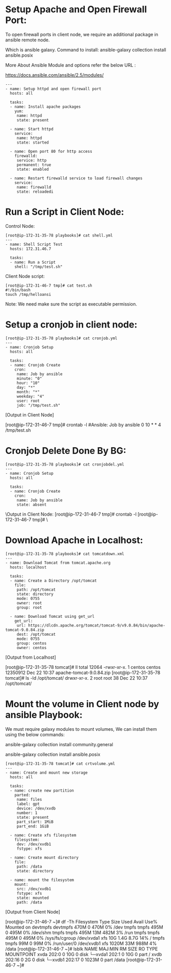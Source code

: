 # Setup Apache and Open Firewall Port:

To open firewall ports in client node, we require an additional package in ansible remote node.

Which is ansible galaxy. Command to install: ansible-galaxy collection install ansible.posix

More About Ansible Module and options refer the below URL : 

https://docs.ansible.com/ansible/2.5/modules/ 

```
---
- name: Setup httpd and open firewall port
  hosts: all

  tasks:
  - name: Install apache packages
    yum:
     name: httpd
     state: present

  - name: Start httpd
    service:
     name: httpd
     state: started

  - name: Open port 80 for http access
    firewalld:
     service: http
     permanent: true
     state: enabled

  - name: Restart firewalld service to load firewall changes
    service:
     name: firewalld
     state: reloadedi
```

# Run a Script in Client Node:

Control Node:

```
[root@ip-172-31-35-78 playbooks]# cat shell.yml
---
- name: Shell Script Test
  hosts: 172.31.46.7

  tasks:
  - name: Run a Script
    shell: "/tmp/test.sh"
```

Client Node script:

```
[root@ip-172-31-46-7 tmp]# cat test.sh
#!/bin/bash
touch /tmp/helloansi
```

Note: We need make sure the script as executable permission.


# Setup a cronjob in client node:

```
[root@ip-172-31-35-78 playbooks]# cat cronjob.yml
---
- name: Cronjob Setup
  hosts: all

  tasks:
  - name: Cronjob Create
    cron:
     name: Job by ansible
     minute: "0"
     hour: "10"
     day: "*"
     month: "*"
     weekday: "4"
     user: root
     job: "/tmp/test.sh"
```

[Output in Client Node]

[root@ip-172-31-46-7 tmp]# crontab -l
#Ansible: Job by ansible
0 10 * * 4 /tmp/test.sh


# Cronjob Delete Done By BG:

```
[root@ip-172-31-35-78 playbooks]# cat cronjobdel.yml
---
- name: Cronjob Setup
  hosts: all

  tasks:
  - name: Cronjob Create
    cron:
     name: Job by ansible
     state: absent
```

\\Output in Client Node:
[root@ip-172-31-46-7 tmp]# crontab -l
[root@ip-172-31-46-7 tmp]#
\\


# Download Apache in Localhost:

```
[root@ip-172-31-35-78 playbooks]# cat tomcatdown.xml
---
- name: Download Tomcat from tomcat.apache.org
  hosts: localhost

  tasks:
  - name: Create a Directory /opt/tomcat
    file:
     path: /opt/tomcat
     state: directory
     mode: 0755
     owner: root
     group: root

  - name: Download Tomcat using get_url
    get_url:
     url: https://dlcdn.apache.org/tomcat/tomcat-9/v9.0.84/bin/apache-tomcat-9.0.84.zip
     dest: /opt/tomcat
     mode: 0755
     group: centos
     owner: centos
```

[Output from Localhost]

[root@ip-172-31-35-78 tomcat]# ll
total 12064
-rwxr-xr-x. 1 centos centos 12350912 Dec 22 10:37 apache-tomcat-9.0.84.zip
[root@ip-172-31-35-78 tomcat]# ls -ld /opt/tomcat/
drwxr-xr-x. 2 root root 38 Dec 22 10:37 /opt/tomcat/


# Mount the volume in Client node by ansible Playbook:

We must require galaxy modules to mount volumes, We can install them using the below commands:

ansible-galaxy collection install community.general

ansible-galaxy collection install ansible.posix

```
[root@ip-172-31-35-78 tomcat]# cat crtvolume.yml
---
- name: Create and mount new storage
  hosts: all

  tasks:
  - name: create new partition
    parted:
     name: files
     label: gpt
     device: /dev/xvdb
     number: 1
     state: present
     part_start: 1MiB
     part_end: 1GiB

  - name: Create xfs filesystem
    filesystem:
     dev: /dev/xvdb1
     fstype: xfs

  - name: Create mount directory
    file:
     path: /data
     state: directory

  - name: mount the filesystem
    mount:
     src: /dev/xvdb1
     fstype: xfs
     state: mounted
     path: /data
```

[Output from Client Node]

[root@ip-172-31-46-7 ~]# df -Th
Filesystem     Type      Size  Used Avail Use% Mounted on
devtmpfs       devtmpfs  470M     0  470M   0% /dev
tmpfs          tmpfs     495M     0  495M   0% /dev/shm
tmpfs          tmpfs     495M   13M  482M   3% /run
tmpfs          tmpfs     495M     0  495M   0% /sys/fs/cgroup
/dev/xvda1     xfs        10G  1.4G  8.7G  14% /
tmpfs          tmpfs      99M     0   99M   0% /run/user/0
/dev/xvdb1     xfs      1020M   33M  988M   4% /data
[root@ip-172-31-46-7 ~]# lsblk
NAME    MAJ:MIN RM  SIZE RO TYPE MOUNTPOINT
xvda    202:0    0   10G  0 disk
└─xvda1 202:1    0   10G  0 part /
xvdb    202:16   0    2G  0 disk
└─xvdb1 202:17   0 1023M  0 part /data
[root@ip-172-31-46-7 ~]#
